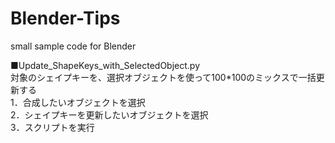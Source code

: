 # Blender-Tips
small sample code for Blender


■Update_ShapeKeys_with_SelectedObject.py  
対象のシェイプキーを、選択オブジェクトを使って100\*100のミックスで一括更新する  
1．合成したいオブジェクトを選択  
2．シェイプキーを更新したいオブジェクトを選択  
3．スクリプトを実行  
